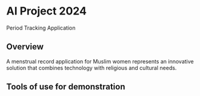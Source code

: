 # AI Project 2024
Period Tracking Application

## Overview
A menstrual record application for Muslim women represents an innovative solution that combines technology with religious and cultural needs.

## Tools of use for demonstration
